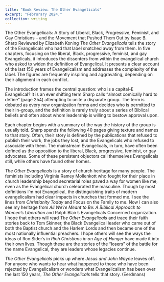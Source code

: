 ```yaml
---
title: "Book Review: The Other Evangelicals"
excerpt: "Februrary 2024."
collection: writing
---
```


<html>
  <head>
  The Other Evangelicals: A Story of Liberal, Black, Progressive, Feminist, and Gay Christians – and the Movement that Pushed Them Out
  by Isaac B. Sharp
  Reviewed by Elizabeth Koning
  </head>
  <body>
  <i>The Other Evangelicals</i> tells the story of the Evangelicals who had that label snatched away from them. In five chapters, focusing on the liberal, Black, progressive, feminist, and gay Evangelicals, it introduces the dissenters from within the evangelical church who asked to widen the definition of Evangelical. It presents a clear account of the last 150 years of Evangelicalism and addresses the complexity of the label. The figures are frequently inspiring and aggravating, depending on their alignment in each conflict.

  The introduction frames the central question: who is a capital-E Evangelical? It is an ever shifting term Sharp calls “almost comically hard to define” (page 254) attempting to unite a disparate group. The term is debated as every new organization forms and decides who is permitted to their in-group, and the definition is rarely truly about a series of Biblical beliefs and often about whom leadership is willing to bestow approval upon.

  Each chapter begins with a summary of the way the history of the group is usually told. Sharp spends the following 40 pages giving texture and names to that story. Often, their story is defined by the publications that refused to publish their work, the jobs they lost, and the Evangelicals who refused to associate with them. The mainstream Evangelicals, in turn, have often been defined as the opposition to the liberal, Black, progressive, feminist, or gay advocates. Some of these persistent objectors call themselves Evangelicals still, while others have found other homes.

  <i>The Other Evangelicals</i> is a story of church heritage for many people. The feminists including Virginia Ramey Mollenkott who fought for their place in church leadership beyond secretarial roles paved a way for women like me, even as the Evangelical church celebrated the masculine. Though by most definitions I’m not Evangelical, the distinguishing traits of modern evangelicalism had clear impacts in churches that formed me. I see the lines from <i>Christianity Today</i> and Focus on the Family to me. Now I can also see my heritage from <i>All We’re Meant to Be: A Biblical Approach to Women’s Liberation</i> and Ralph Blair’s Evangelicals Concerned organization. I hope that others will read <i>The Other Evangelicals</i> and trace their faith stories back to Tom Skinner, the Black Evangelical leader who came out of both the Baptist church and the Harlem Lords and then became one of the most nationally influential preachers. I hope others will see the ways the ideas of Ron Sider’s in <i>Rich Christians in an Age of Hunger</i> have made it into their own lives. Though these are the stories of the “losers” of the battle for the name Evangelical, they are leaders whose legacies continue.

  <i>The Other Evangelicals</i> picks up where <i>Jesus and John Wayne</i> leaves off. For anyone who wants to hear what happened to those who have been rejected by Evangelicalism or wonders what Evangelicalism has been over the last 150 years, <i>The Other Evangelicals</i> tells that story. (Eerdmans)
  </body>
</html>

